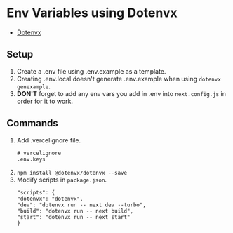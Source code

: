 # Env Variables using Dotenvx

- [Dotenvx](https://dotenvx.com/docs/platforms/vercel)

## Setup
1. Create a .env file using .env.example as a template.
2. Creating .env.local doesn't generate .env.example when using `dotenvx genexample`.
3. **DON'T** forget to add any env vars you add in .env into `next.config.js` in order for it to work.

## Commands 
1. Add .vercelignore file.
    ```
    # vercelignore
    .env.keys
    ```
2. `npm install @dotenvx/dotenvx --save`
3. Modify scripts in `package.json`.
    ```
    "scripts": {
    "dotenvx": "dotenvx",
    "dev": "dotenvx run -- next dev --turbo",
    "build": "dotenvx run -- next build",
    "start": "dotenvx run -- next start"
    }
    ```


